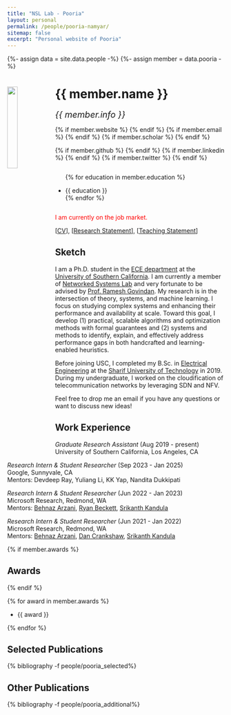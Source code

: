 ```yaml
---
title: "NSL Lab - Pooria"
layout: personal
permalink: /people/pooria-namyar/
sitemap: false
excerpt: "Personal website of Pooria"
---
```

{%- assign data = site.data.people -%}
{%- assign member = data.pooria -%}

<div class="row">
  <img src="{{ site.url }}{{ site.baseurl }}/images/teampic/{{ member.photo }}" class="img-responsive" width="22%" style="float: left" />
  <h1>{{ member.name }}</h1>
  <i style="font-size:20px">{{ member.info }}</i><br>

  {% if member.website %}<a href="{{ member.website }}" target="_blank"><i class="fa fa-home fa-3x"></i></a> {% endif %}
  {% if member.email %}<a href="mailto:{{ member.email }}" target="_blank"><i class="fa fa-envelope-square fa-3x"></i></a> {% endif %}
  {% if member.scholar %} <a href="{{ member.scholar }}" target="_blank"><i class="ai ai-google-scholar-square ai-3x"></i></a> {% endif %}
  <!-- {% if member.cv %} <a href="{{ site.url }}{{ site.baseurl }}/files/{{ member.cv }}" target="_blank"><i class="ai ai-cv-square ai-3x"></i></a> {% endif %} -->
  {% if member.github %} <a href="{{ member.github }}" target="_blank"><i class="fa fa-github-square fa-3x"></i></a> {% endif %}
  {% if member.linkedin %} <a href="{{ member.linkedin }}" target="_blank"><i class="fa fa-linkedin-square fa-3x"></i></a> {% endif %}
  {% if member.twitter %} <a href="{{ member.twitter }}" target="_blank"><i class="fa fa-twitter-square fa-3x"></i></a> {% endif %}
  <!-- {% if member.researchgate %} <a href="{{ member.researchgate }}" target="_blank"><i class="ai ai-researchgate-square ai-3x"></i></a> {% endif %} -->
  <ul style="overflow: hidden">

  {% for education in member.education %}
	<li> {{ education }} </li>
  {% endfor %}

  </ul>
</div>

<span style="color: red;">I am currently on the job market.</span>
<p>[<a href="https://drive.google.com/file/d/198ERIPaaxunutpmnPHMb_rMo2sUuBFxf/view" target="_blank"><u>CV</u></a>], [<a href="https://drive.google.com/file/d/1FaYw1GlgKT2rimuKDNgl09QjE0Gu3JGb/view" target="_blank"><u>Research Statement</u></a>], [<a href="https://drive.google.com/file/d/1LgNzQQaMKP4jWafEffahs5e20hKfgkud/view" target="_blank"><u>Teaching Statement</u></a>]</p>


## Sketch

<p>I am a Ph.D. student in the <a href="https://minghsiehece.usc.edu/" data-type="URL" data-id="https://minghsiehece.usc.edu/">ECE department</a> at the <a href="https://www.usc.edu/">University of Southern California</a>. I am currently a member of <a href="https://nsl.usc.edu/">Networked Systems Lab</a> and very fortunate to be advised by <a href="https://govindan.usc.edu/">Prof. Ramesh Govindan</a>. My research is in the intersection of theory, systems, and machine learning. I focus on studying complex systems and enhancing their performance and availability at scale. Toward this goal, I develop (1) practical, scalable algorithms and optimization methods with formal guarantees and (2) systems and methods to identify, explain, and effectively address performance gaps in both handcrafted and learning-enabled heuristics. </p>
<p>Before joining USC, I completed my B.Sc. in <a href="http://ee.sharif.edu/~web/en/">Electrical Engineering</a> at the <a href="http://www.en.sharif.edu/">Sharif University of Technology</a> in 2019.  During my undergraduate, I worked on the cloudification of telecommunication networks by leveraging SDN and NFV. </p>
<p>Feel free to drop me an email if you have any questions or want to discuss new ideas!</p>


## Work Experience

<p><em>Graduate Research Assistant</em> (Aug 2019 - present) <br>University of Southern California, Los Angeles, CA</p>
<p><em>Research Intern & Student Researcher</em> (Sep 2023 - Jan 2025) <br>Google, Sunnyvale, CA<br>Mentors: Devdeep Ray, Yuliang Li, KK Yap, Nandita Dukkipati</p>
<p><em>Research Intern & Student Researcher</em> (Jun 2022 - Jan 2023)<br>Microsoft Research, Redmond, WA<br>Mentors: <a href="https://www.microsoft.com/en-us/research/people/bearzani/">Behnaz Arzani</a>, <a href="https://www.microsoft.com/en-us/research/people/rybecket/">Ryan Beckett</a>, <a href="https://www.microsoft.com/en-us/research/people/srikanth/">Srikanth Kandula</a></p>
<p><em>Research Intern & Student Researcher</em> (Jun 2021 - Jan 2022)<br>Microsoft Research, Redmond, WA<br>Mentors: <a href="https://www.microsoft.com/en-us/research/people/bearzani/">Behnaz Arzani</a>, <a href="https://www.microsoft.com/en-us/research/people/dacranks/">Dan Crankshaw</a>, <a href="https://www.microsoft.com/en-us/research/people/srikanth/">Srikanth Kandula</a></p>

{% if member.awards %}
## Awards
{% endif %}

{% for award in member.awards %}
<ul style="overflow: hidden">
<li> {{ award }} </li>
</ul>
{% endfor %}

## Selected Publications

<div class="publications">

{% bibliography -f people/pooria_selected%}

</div>

## Other Publications

<div class="publications">

{% bibliography -f people/pooria_additional%}

</div>
